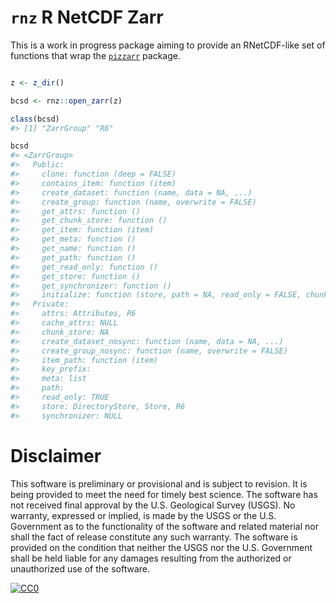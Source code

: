 
<!-- README.md is generated from README.Rmd. Please edit that file -->

# `rnz` R NetCDF Zarr

This is a work in progress package aiming to provide an RNetCDF-like set
of functions that wrap the
[`pizzarr`](https://github.com/keller-mark/pizzarr) package.

``` r

z <- z_dir()

bcsd <- rnz::open_zarr(z)

class(bcsd)
#> [1] "ZarrGroup" "R6"

bcsd
#> <ZarrGroup>
#>   Public:
#>     clone: function (deep = FALSE) 
#>     contains_item: function (item) 
#>     create_dataset: function (name, data = NA, ...) 
#>     create_group: function (name, overwrite = FALSE) 
#>     get_attrs: function () 
#>     get_chunk_store: function () 
#>     get_item: function (item) 
#>     get_meta: function () 
#>     get_name: function () 
#>     get_path: function () 
#>     get_read_only: function () 
#>     get_store: function () 
#>     get_synchronizer: function () 
#>     initialize: function (store, path = NA, read_only = FALSE, chunk_store = NA, 
#>   Private:
#>     attrs: Attributes, R6
#>     cache_attrs: NULL
#>     chunk_store: NA
#>     create_dataset_nosync: function (name, data = NA, ...) 
#>     create_group_nosync: function (name, overwrite = FALSE) 
#>     item_path: function (item) 
#>     key_prefix: 
#>     meta: list
#>     path: 
#>     read_only: TRUE
#>     store: DirectoryStore, Store, R6
#>     synchronizer: NULL
```

# Disclaimer

This software is preliminary or provisional and is subject to revision.
It is being provided to meet the need for timely best science. The
software has not received final approval by the U.S. Geological Survey
(USGS). No warranty, expressed or implied, is made by the USGS or the
U.S. Government as to the functionality of the software and related
material nor shall the fact of release constitute any such warranty. The
software is provided on the condition that neither the USGS nor the U.S.
Government shall be held liable for any damages resulting from the
authorized or unauthorized use of the software.

[![CC0](https://i.creativecommons.org/p/zero/1.0/88x31.png)](https://creativecommons.org/publicdomain/zero/1.0/)

